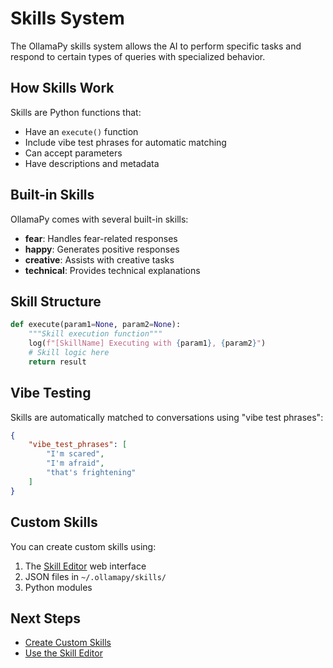 # Skills System

The OllamaPy skills system allows the AI to perform specific tasks and respond to certain types of queries with specialized behavior.

## How Skills Work

Skills are Python functions that:
- Have an `execute()` function
- Include vibe test phrases for automatic matching
- Can accept parameters
- Have descriptions and metadata

## Built-in Skills

OllamaPy comes with several built-in skills:

- **fear**: Handles fear-related responses
- **happy**: Generates positive responses
- **creative**: Assists with creative tasks
- **technical**: Provides technical explanations

## Skill Structure

```python
def execute(param1=None, param2=None):
    """Skill execution function"""
    log(f"[SkillName] Executing with {param1}, {param2}")
    # Skill logic here
    return result
```

## Vibe Testing

Skills are automatically matched to conversations using "vibe test phrases":

```json
{
    "vibe_test_phrases": [
        "I'm scared",
        "I'm afraid",
        "that's frightening"
    ]
}
```

## Custom Skills

You can create custom skills using:

1. The [Skill Editor](../skill-editor/index.md) web interface
2. JSON files in `~/.ollamapy/skills/`
3. Python modules

## Next Steps

- [Create Custom Skills](custom.md)
- [Use the Skill Editor](../skill-editor/getting-started.md)